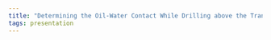 ```yaml
---
title: "Determining the Oil-Water Contact While Drilling above the Transition Zone in Long Horizontal Wells: Combining 4D Seismic and Advanced Resistivity Geosteering for Improved Wellbore Placement (Alf E. Berle, Baker Hughes )"
tags: presentation 
---
```

